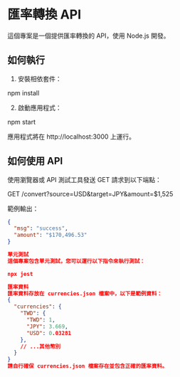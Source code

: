 # 匯率轉換 API

這個專案是一個提供匯率轉換的 API，使用 Node.js 開發。

## 如何執行

1. 安裝相依套件：

npm install


2. 啟動應用程式：

npm start

應用程式將在 http://localhost:3000 上運行。

## 如何使用 API

使用瀏覽器或 API 測試工具發送 GET 請求到以下端點：

GET /convert?source=USD&target=JPY&amount=$1,525


範例輸出：

```json
{
  "msg": "success",
  "amount": "$170,496.53"
}

單元測試
這個專案包含單元測試，您可以運行以下指令來執行測試：

npx jest

匯率資料
匯率資料存放在 currencies.json 檔案中，以下是範例資料：
{
  "currencies": {
    "TWD": {
      "TWD": 1,
      "JPY": 3.669,
      "USD": 0.03281
    },
    // ...其他幣別
  }
}
請自行確保 currencies.json 檔案存在並包含正確的匯率資料。